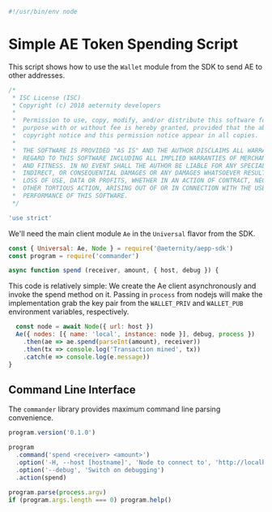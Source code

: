 





  

```js
#!/usr/bin/env node

```







# Simple AE Token Spending Script

This script shows how to use the `Wallet` module from the SDK to send AE to
other addresses.


  

```js
/*
 * ISC License (ISC)
 * Copyright (c) 2018 aeternity developers
 *
 *  Permission to use, copy, modify, and/or distribute this software for any
 *  purpose with or without fee is hereby granted, provided that the above
 *  copyright notice and this permission notice appear in all copies.
 *
 *  THE SOFTWARE IS PROVIDED "AS IS" AND THE AUTHOR DISCLAIMS ALL WARRANTIES WITH
 *  REGARD TO THIS SOFTWARE INCLUDING ALL IMPLIED WARRANTIES OF MERCHANTABILITY
 *  AND FITNESS. IN NO EVENT SHALL THE AUTHOR BE LIABLE FOR ANY SPECIAL, DIRECT,
 *  INDIRECT, OR CONSEQUENTIAL DAMAGES OR ANY DAMAGES WHATSOEVER RESULTING FROM
 *  LOSS OF USE, DATA OR PROFITS, WHETHER IN AN ACTION OF CONTRACT, NEGLIGENCE OR
 *  OTHER TORTIOUS ACTION, ARISING OUT OF OR IN CONNECTION WITH THE USE OR
 *  PERFORMANCE OF THIS SOFTWARE.
 */

'use strict'


```







We'll need the main client module `Ae` in the `Universal` flavor from the SDK.


  

```js
const { Universal: Ae, Node } = require('@aeternity/aepp-sdk')
const program = require('commander')

async function spend (receiver, amount, { host, debug }) {

```







This code is relatively simple: We create the Ae client asynchronously and
invoke the spend method on it. Passing in `process` from nodejs will make
the implementation grab the key pair from the `WALLET_PRIV` and
`WALLET_PUB` environment variables, respectively.


  

```js
  const node = await Node({ url: host })
  Ae({ nodes: [{ name: 'local', instance: node }], debug, process })
    .then(ae => ae.spend(parseInt(amount), receiver))
    .then(tx => console.log('Transaction mined', tx))
    .catch(e => console.log(e.message))
}


```







## Command Line Interface

The `commander` library provides maximum command line parsing convenience.


  

```js
program.version('0.1.0')

program
  .command('spend <receiver> <amount>')
  .option('-H, --host [hostname]', 'Node to connect to', 'http://localhost:3013')
  .option('--debug', 'Switch on debugging')
  .action(spend)

program.parse(process.argv)
if (program.args.length === 0) program.help()


```




